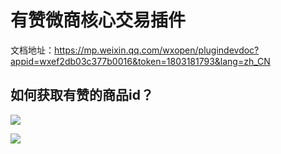 # 有赞微商核心交易插件

文档地址：https://mp.weixin.qq.com/wxopen/plugindevdoc?appid=wxef2db03c377b0016&token=1803181793&lang=zh_CN

## 如何获取有赞的商品id？

![](https://img.yzcdn.cn/public_files/2018/07/31/85923091c87e064289fce151aa33ae0a.png)

![](https://img.yzcdn.cn/public_files/2018/07/31/3ada13a8a550f641aa380cd39415c6a7.png)
